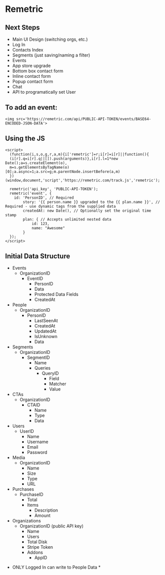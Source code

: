 # Remetric

## Next Steps

- Main UI Design (switching orgs, etc.)
- Log In
- Contacts Index
- Segments (just saving/naming a filter)
- Events
- App store upgrade
- Bottom box contact form
- Inline contact form
- Popup contact form
- Chat
- API to programatically set User

## To add an event:

```
<img src='https://remetric.com/api/PUBLIC-API-TOKEN/events/BASE64-ENCODED-JSON-DATA'>
```

## Using the JS 

```
<script>
  (function(i,s,o,g,r,a,m){i['remetric']=r;i[r]=i[r]||function(){
  (i[r].q=i[r].q||[]).push(arguments)},i[r].l=1*new Date();a=s.createElement(o),
  m=s.getElementsByTagName(o)[0];a.async=1;a.src=g;m.parentNode.insertBefore(a,m)
  })(window,document,'script','https://remetric.com/track.js','remetric');

  remetric('api_key', 'PUBLIC-API-TOKEN');
  remetric('event', {
  	id: 'PersonID', // Required
		story: '{{ person.name }} upgraded to the {{ plan.name }}', // Required - use dynamic tags from the supplied data
		createdAt: new Date(), // Optionally set the original time stamp
		plan: { // Accepts unlimited nested data
			id: 123,
			name: "Awesome"
		}
  });
</script>
```

## Initial Data Structure

- Events
	- OrganizationID
		- EventID
			- PersonID
			- Data
			- Protected Data Fields
			- CreatedAt
- People
	- OrganizationID
		- PersonID
			- LastSeenAt
			- CreatedAt
			- UpdatedAt
			- IsUnknown
			- Data
- Segments
	- OrganizationID
		- SegmentID
			- Name
			- Queries
				- QueryID
					- Field
					- Matcher
					- Value
- CTAs
	- OrganizationID
		- CTAID
			- Name
			- Type
			- Data
- Users
	- UserID
		- Name
		- Username
		- Email
		- Password
- Media
	- OrganizationID
		- Name
		- Size
		- Type
		- URL
- Purchases
	- PurchaseID
		- Total
		- Items
			- Description
			- Amount
- Organizations
	- OrganizationID (public API key)
		- Name
		- Users
		- Total Disk
		- Stripe Token
		- Addons
			- AppID
			
* ONLY Logged In can write to People Data *